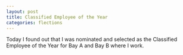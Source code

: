```yaml
---
layout: post
title: Classified Employee of the Year
categories: flections
---
```

Today I found out that I was nominated and selected as the Classified Employee of the Year for Bay A and Bay B where I work.